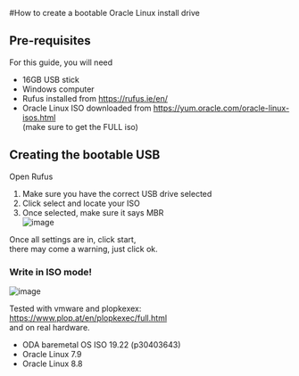 #How to create a bootable Oracle Linux install drive
## Pre-requisites
For this guide, you will need  
- 16GB USB stick
- Windows computer
- Rufus installed from https://rufus.ie/en/
- Oracle Linux ISO downloaded from https://yum.oracle.com/oracle-linux-isos.html  
  (make sure to get the FULL iso)

## Creating the bootable USB
Open Rufus  
1. Make sure you have the correct USB drive selected  
2. Click select and locate your ISO  
3. Once selected, make sure it says MBR  
![image](https://github.com/LarsHLunde/AssortedKnowledge/assets/5747758/7dc63ac1-0a3e-4bef-98c5-ca9d43f9cdf2)

Once all settings are in, click start,  
there may come a warning, just click ok.  

### Write in ISO mode!  
![image](https://github.com/LarsHLunde/AssortedKnowledge/assets/5747758/acbd2a98-2870-470f-950c-a17d783751fc)


Tested with vmware and plopkexex:  
https://www.plop.at/en/plopkexec/full.html  
and on real hardware.  
  
- ODA baremetal OS ISO 19.22 (p30403643)  
- Oracle Linux 7.9
- Oracle Linux 8.8
